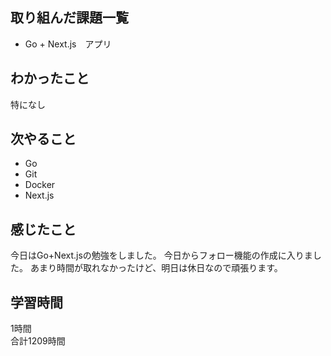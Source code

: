 ## 取り組んだ課題一覧
- Go + Next.js　アプリ

## わかったこと
特になし

## 次やること
- Go
- Git
- Docker
- Next.js

## 感じたこと
今日はGo+Next.jsの勉強をしました。
今日からフォロー機能の作成に入りました。
あまり時間が取れなかったけど、明日は休日なので頑張ります。


## 学習時間
1時間<br />
合計1209時間
